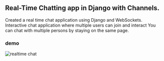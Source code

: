 ## Real-Time Chatting app in Django with Channels.
Created a real time chat application using Django and WebSockets.
Interactive chat application where multiple users can join and interact
You can chat with multiple persons by staying on the same page.
### demo
![realtime chat](https://user-images.githubusercontent.com/91308138/163995102-d973981d-8251-4c91-a331-6f7e575c038a.PNG)

